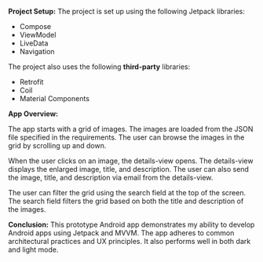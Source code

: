 **Project Setup:**
The project is set up using the following Jetpack libraries:

* Compose
* ViewModel
* LiveData
* Navigation

The project also uses the following **third-party** libraries:

* Retrofit
* Coil
* Material Components

**App Overview:**

The app starts with a grid of images. The images are loaded from the JSON file specified in the
requirements. The user can browse the images in the grid by scrolling up and down.

When the user clicks on an image, the details-view opens. The details-view displays the enlarged
image, title, and description. The user can also send the image, title, and description via email
from the details-view.

The user can filter the grid using the search field at the top of the screen. The search field
filters the grid based on both the title and description of the images.

**Conclusion:**
This prototype Android app demonstrates my ability to develop Android apps using Jetpack and MVVM.
The app adheres to common architectural practices and UX principles. It also performs well in both
dark and light mode.